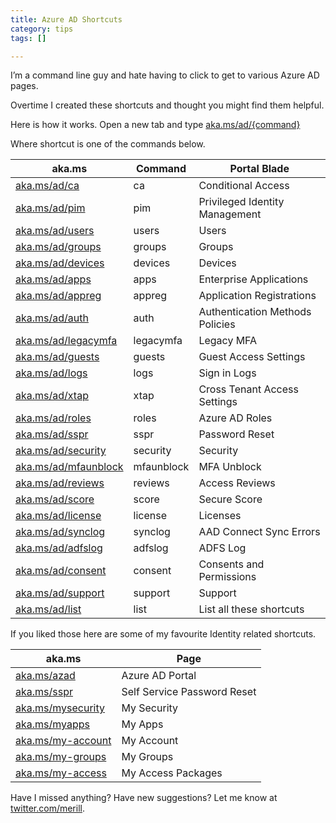 ```yaml
---
title: Azure AD Shortcuts
category: tips
tags: []

---
```


I’m a command line guy and hate having to click to get to various Azure AD pages. 

Overtime I created these shortcuts and thought you might find them helpful.

Here is how it works. Open a new tab and type [aka.ms/ad/{command}](https://aka.ms/ad/list)

Where shortcut is one of the commands below.

|aka.ms|Command|Portal Blade|
|-----|----|---|
|[aka.ms/ad/ca](https://aka.ms/ad/ca)|ca|Conditional Access|
|[aka.ms/ad/pim](https://aka.ms/ad/pim)|pim|Privileged Identity Management|
|[aka.ms/ad/users](https://aka.ms/ad/users)|users|Users|
|[aka.ms/ad/groups](https://aka.ms/ad/groups)|groups|Groups|
|[aka.ms/ad/devices](https://aka.ms/ad/devices)|devices|Devices|
|[aka.ms/ad/apps](https://aka.ms/ad/apps)|apps|Enterprise Applications|
|[aka.ms/ad/appreg](https://aka.ms/ad/appreg)|appreg|Application Registrations|
|[aka.ms/ad/auth](https://aka.ms/ad/auth)|auth|Authentication Methods Policies|
|[aka.ms/ad/legacymfa](https://aka.ms/ad/legacymfa)|legacymfa|Legacy MFA|
|[aka.ms/ad/guests](https://aka.ms/ad/guests)|guests|Guest Access Settings|
|[aka.ms/ad/logs](https://aka.ms/ad/logs)|logs|Sign in Logs|
|[aka.ms/ad/xtap](https://aka.ms/ad/xtap)|xtap|Cross Tenant Access Settings|
|[aka.ms/ad/roles](https://aka.ms/ad/roles)|roles|Azure AD Roles|
|[aka.ms/ad/sspr](https://aka.ms/ad/sspr)|sspr|Password Reset|
|[aka.ms/ad/security](https://aka.ms/ad/security)|security|Security|
|[aka.ms/ad/mfaunblock](https://aka.ms/ad/mfaunblock)|mfaunblock|MFA Unblock|
|[aka.ms/ad/reviews](https://aka.ms/ad/reviews)|reviews|Access Reviews|
|[aka.ms/ad/score](https://aka.ms/ad/score)|score|Secure Score|
|[aka.ms/ad/license](https://aka.ms/ad/license)|license|Licenses|
|[aka.ms/ad/synclog](https://aka.ms/ad/synclog)|synclog|AAD Connect Sync Errors|
|[aka.ms/ad/adfslog](https://aka.ms/ad/adfslog)|adfslog|ADFS Log|
|[aka.ms/ad/consent](https://aka.ms/ad/consent)|consent|Consents and Permissions|
|[aka.ms/ad/support](https://aka.ms/ad/support)|support|Support|
|[aka.ms/ad/list](https://aka.ms/ad/list)|list|List all these shortcuts|

If you liked those here are some of my favourite Identity related shortcuts.

|aka.ms|Page|
|-----|---|
|[aka.ms/azad](https://aka.ms/azad)|Azure AD Portal|
|[aka.ms/sspr](https://aka.ms/sspr)|Self Service Password Reset|
|[aka.ms/mysecurity](https://aka.ms/myapps)|My Security|
|[aka.ms/myapps](https://aka.ms/myapps)|My Apps|
|[aka.ms/my-account](https://aka.ms/my-account)|My Account|
|[aka.ms/my-groups](https://aka.ms/my-groups)|My Groups|
|[aka.ms/my-access](https://aka.ms/my-access)|My Access Packages|

Have I missed anything? Have new suggestions? Let me know at [twitter.com/merill](https://twitter.com/merill).
